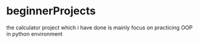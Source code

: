 # beginnerProjects
the calculator project which i have done is mainly focus on practicing OOP in python environment 